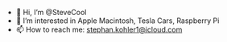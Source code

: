 - 👋 Hi, I’m @SteveCool
- 👀 I’m interested in Apple Macintosh, Tesla Cars, Raspberry Pi
- 📫 How to reach me: stephan.kohler1@icloud.com

<!---
SteveCool/SteveCool is a ✨ special ✨ repository because its `README.md` (this file) appears on your GitHub profile.
You can click the Preview link to take a look at your changes.
--->
